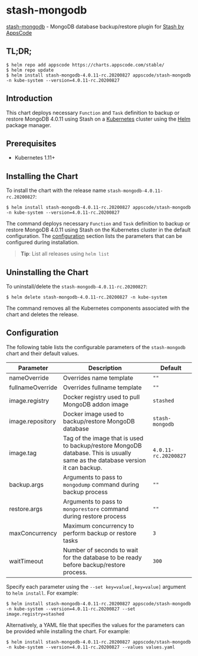 # stash-mongodb

[stash-mongodb](https://github.com/stashed/mongodb) - MongoDB database backup/restore plugin for [Stash by AppsCode](https://stash.run)

## TL;DR;

```console
$ helm repo add appscode https://charts.appscode.com/stable/
$ helm repo update
$ helm install stash-mongodb-4.0.11-rc.20200827 appscode/stash-mongodb -n kube-system --version=4.0.11-rc.20200827
```

## Introduction

This chart deploys necessary `Function` and `Task` definition to backup or restore MongoDB 4.0.11 using Stash on a [Kubernetes](http://kubernetes.io) cluster using the [Helm](https://helm.sh) package manager.

## Prerequisites

- Kubernetes 1.11+

## Installing the Chart

To install the chart with the release name `stash-mongodb-4.0.11-rc.20200827`:

```console
$ helm install stash-mongodb-4.0.11-rc.20200827 appscode/stash-mongodb -n kube-system --version=4.0.11-rc.20200827
```

The command deploys necessary `Function` and `Task` definition to backup or restore MongoDB 4.0.11 using Stash on the Kubernetes cluster in the default configuration. The [configuration](#configuration) section lists the parameters that can be configured during installation.

> **Tip**: List all releases using `helm list`

## Uninstalling the Chart

To uninstall/delete the `stash-mongodb-4.0.11-rc.20200827`:

```console
$ helm delete stash-mongodb-4.0.11-rc.20200827 -n kube-system
```

The command removes all the Kubernetes components associated with the chart and deletes the release.

## Configuration

The following table lists the configurable parameters of the `stash-mongodb` chart and their default values.

|    Parameter     |                                                          Description                                                          |       Default        |
|------------------|-------------------------------------------------------------------------------------------------------------------------------|----------------------|
| nameOverride     | Overrides name template                                                                                                       | `""`                 |
| fullnameOverride | Overrides fullname template                                                                                                   | `""`                 |
| image.registry   | Docker registry used to pull MongoDB addon image                                                                              | `stashed`            |
| image.repository | Docker image used to backup/restore MongoDB database                                                                          | `stash-mongodb`      |
| image.tag        | Tag of the image that is used to backup/restore MongoDB database. This is usually same as the database version it can backup. | `4.0.11-rc.20200827` |
| backup.args      | Arguments to pass to `mongodump` command during backup process                                                                | `""`                 |
| restore.args     | Arguments to pass to `mongorestore` command during restore process                                                            | `""`                 |
| maxConcurrency   | Maximum concurrency to perform backup or restore tasks                                                                        | `3`                  |
| waitTimeout      | Number of seconds to wait for the database to be ready before backup/restore process.                                         | `300`                |


Specify each parameter using the `--set key=value[,key=value]` argument to `helm install`. For example:

```console
$ helm install stash-mongodb-4.0.11-rc.20200827 appscode/stash-mongodb -n kube-system --version=4.0.11-rc.20200827 --set image.registry=stashed
```

Alternatively, a YAML file that specifies the values for the parameters can be provided while
installing the chart. For example:

```console
$ helm install stash-mongodb-4.0.11-rc.20200827 appscode/stash-mongodb -n kube-system --version=4.0.11-rc.20200827 --values values.yaml
```
